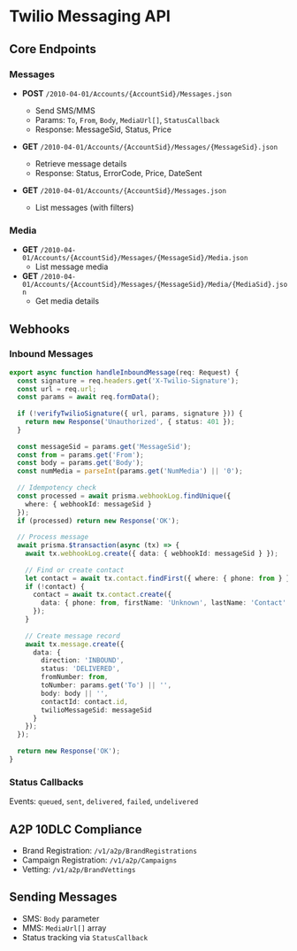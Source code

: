 # Twilio Messaging API

## Core Endpoints

### Messages
- **POST** `/2010-04-01/Accounts/{AccountSid}/Messages.json`
  - Send SMS/MMS
  - Params: `To`, `From`, `Body`, `MediaUrl[]`, `StatusCallback`
  - Response: MessageSid, Status, Price

- **GET** `/2010-04-01/Accounts/{AccountSid}/Messages/{MessageSid}.json`
  - Retrieve message details
  - Response: Status, ErrorCode, Price, DateSent

- **GET** `/2010-04-01/Accounts/{AccountSid}/Messages.json`
  - List messages (with filters)

### Media
- **GET** `/2010-04-01/Accounts/{AccountSid}/Messages/{MessageSid}/Media.json`
  - List message media
- **GET** `/2010-04-01/Accounts/{AccountSid}/Messages/{MessageSid}/Media/{MediaSid}.json`
  - Get media details

## Webhooks

### Inbound Messages
```typescript
export async function handleInboundMessage(req: Request) {
  const signature = req.headers.get('X-Twilio-Signature');
  const url = req.url;
  const params = await req.formData();
  
  if (!verifyTwilioSignature({ url, params, signature })) {
    return new Response('Unauthorized', { status: 401 });
  }
  
  const messageSid = params.get('MessageSid');
  const from = params.get('From');
  const body = params.get('Body');
  const numMedia = parseInt(params.get('NumMedia') || '0');
  
  // Idempotency check
  const processed = await prisma.webhookLog.findUnique({
    where: { webhookId: messageSid }
  });
  if (processed) return new Response('OK');
  
  // Process message
  await prisma.$transaction(async (tx) => {
    await tx.webhookLog.create({ data: { webhookId: messageSid } });
    
    // Find or create contact
    let contact = await tx.contact.findFirst({ where: { phone: from } });
    if (!contact) {
      contact = await tx.contact.create({
        data: { phone: from, firstName: 'Unknown', lastName: 'Contact' }
      });
    }
    
    // Create message record
    await tx.message.create({
      data: {
        direction: 'INBOUND',
        status: 'DELIVERED',
        fromNumber: from,
        toNumber: params.get('To') || '',
        body: body || '',
        contactId: contact.id,
        twilioMessageSid: messageSid
      }
    });
  });
  
  return new Response('OK');
}
```

### Status Callbacks
Events: `queued`, `sent`, `delivered`, `failed`, `undelivered`

## A2P 10DLC Compliance
- Brand Registration: `/v1/a2p/BrandRegistrations`
- Campaign Registration: `/v1/a2p/Campaigns`
- Vetting: `/v1/a2p/BrandVettings`

## Sending Messages
- SMS: `Body` parameter
- MMS: `MediaUrl[]` array
- Status tracking via `StatusCallback`
